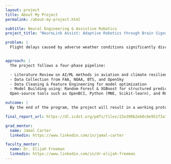 ```yaml
---
layout: project
title: About My Project
permalink: /about-my-project.html

subtitle: Neural Engineering & Assistive Robotics
project_title: "NeuroLink Assist: Adaptive Robotics through Brain Signal Decoding"

problem: |
  Flight delays caused by adverse weather conditions significantly disrupt air travel, leading to inefficiencies and economic losses. With climate change increasing the frequency of extreme weather events, traditional delay management systems lack the predictive power and flexibility needed for modern airspace.


approach: |
  The project follows a four-phase pipeline:

  - Literature Review on AI/ML methods in aviation and climate resilience
  - Data Collection from FAA, NOAA, BTS, and OpenSky
  - Data Cleaning & Feature Engineering for model optimization
  - Model Building using: Random Forest & XGBoost for structured predictions, LSTM networks for time-series forecasting
  Open-source tools such as OpenBCI, Python (MNE, Scikit-learn), and ROS (Robot Operating System) will be used to prototype the system.

outcome: |
  By the end of the program, the project will result in a working prototype of a BCI-controlled robotic arm and a poster presentation outlining the system architecture, training pipeline, and evaluation metrics. Insights from the user study will inform future directions in adaptive assistive technology.

final_report_url: https://dl.icdst.org/pdfs/files/22e390b2eb0c8e951f3a742fda5b2d1d.pdf

grad_mentor:
  name: Jamal Carter
  linkedin: https://www.linkedin.com/in/jamal-carter

faculty_mentor:
  name: Dr. Elijah Freeman
  linkedin: https://www.linkedin.com/in/dr-elijah-freeman
---
```

